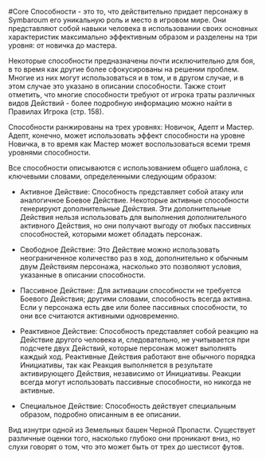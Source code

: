 #Core
Способности - это то, что действительно придает персонажу в Symbaroum его уникальную роль и место в игровом мире. Они представляют собой навыки человека в использовании своих основных характеристик максимально эффективным образом и разделены на три уровня: от новичка до мастера.

Некоторые способности предназначены почти исключительно для боя, в то время как другие более сфокусированы на решении проблем. Многие из них могут использоваться и в том, и в другом случае, и в этом случае это указано в описании способности. Также стоит отметить, что многие способности требуют от игрока траты различных видов Действий - более подробную информацию можно найти в Правилах Игрока (стр. 158).

Способности ранжированы на трех уровнях: Новичок, Адепт и Мастер. Адепт, конечно, может использовать эффект способности на уровне Новичка, в то время как Мастер может воспользоваться всеми тремя уровнями способности.

Все способности описываются с использованием общего шаблона, с ключевыми словами, определенными следующим образом:

- Активное Действие: Способность представляет собой атаку или аналогичное Боевое Действие. Некоторые активные способности генерируют дополнительные Действия. Эти дополнительные Действия нельзя использовать для выполнения дополнительного активного Действия, но они получают выгоду от любых пассивных способностей, которыми может обладать персонаж.

- Свободное Действие: Это Действие можно использовать неограниченное количество раз в ход, дополнительно к обычным двум Действиям персонажа, насколько это позволяют условия, указанные в описании способности.

- Пассивное Действие: Для активации способности не требуется Боевого Действия; другими словами, способность всегда активна. Если у персонажа есть две или более пассивных способности, то они все считаются активными одновременно.

- Реактивное Действие: Способность представляет собой реакцию на Действие другого человека и, следовательно, не учитывается при подсчете двух Действий, которые персонаж может выполнять каждый ход. Реактивные Действия работают вне обычного порядка Инициативы, так как Реакция выполняется в результате активирующего Действия, независимо от Инициативы. Реакции всегда могут использовать пассивные способности, но никогда не активные.

- Специальное Действие: Способность действует специальным образом, подробно описанным в ее описании.

Вид изнутри одной из Земельных башен Черной Пропасти. Существует различные оценки того, насколько глубоко они проникают вниз, но слухи говорят о том, что это может быть от трех до шестисот футов.